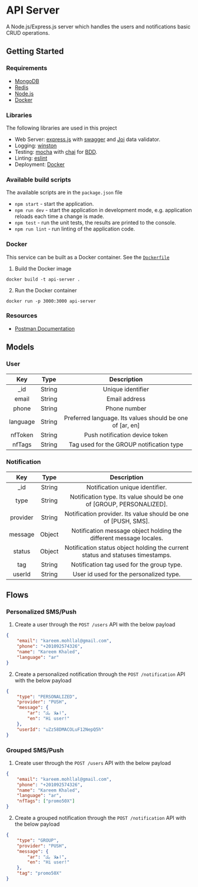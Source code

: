 # API Server

A Node.js/Express.js server which handles the users and notifications basic CRUD operations.

## Getting Started

### Requirements

- [MongoDB](https://www.mongodb.com/)
- [Redis](https://redis.io/)
- [Node.js](https://nodejs.org/en/download/)
- [Docker](https://www.docker.com/community-edition)

### Libraries

The following libraries are used in this project

- Web Server: [express.js](https://expressjs.com/) with [swagger](https://swagger.io/) and [Joi](https://joi.dev/) data validator.
- Logging: [winston](https://github.com/winstonjs/winston)
- Testing: [mocha](https://mochajs.org/) with [chai](http://chaijs.com/) for [BDD](https://www.agilealliance.org/glossary/bdd).
- Linting: [eslint](http://eslint.org/)
- Deployment: [Docker](https://www.docker.com/community-edition)

### Available build scripts

The available scripts are in the `package.json` file

- `npm start` - start the application.
- `npm run dev` - start the application in development mode, e.g. application reloads each time a change is made.
- `npm test` -  run the unit tests, the results are printed to the console.
- `npm run lint` -  run linting of the application code.

### Docker

This service can be built as a Docker container. See the [`Dockerfile`](./Dockerfile)

1. Build the Docker image
```shell
docker build -t api-server .
```

2. Run the Docker container
```shell
docker run -p 3000:3000 api-server
```

### Resources

- [Postman Documentation](https://documenter.getpostman.com/view/2472569/TzkzrzkQ)

## Models

### User

| Key      | Type   | Description                                              |
|:--------:|:------:|:--------------------------------------------------------:|
| _id      | String | Unique identifier                                        |
| email    | String | Email address                                            |
| phone    | String | Phone number                                             |
| language | String | Preferred language. Its values should be one of [ar, en] |
| nfToken  | String | Push notification device token                           |
| nfTags   | String | Tag used for the GROUP notification type                 |

### Notification

| Key      | Type   | Description                                                                    |
|:--------:|:------:|:------------------------------------------------------------------------------:|
| _id      | String | Notification unique identifier.                                                |
| type     | String | Notification type. Its value should be one of [GROUP, PERSONALIZED].           |
| provider | String | Notification provider. Its value should be one of [PUSH, SMS].                 |
| message  | Object | Notification message object holding the different message locales.             |
| status   | Object | Notification status object holding the current status and statuses timestamps. |
| tag      | String | Notification tag used for the group type.                                      |
| userId   | String | User id used for the personalized type.                                        |

## Flows

### Personalized SMS/Push

1. Create a user through the `POST /users` API with the below payload
```json
{
    "email": "kareem.mohllal@gmail.com",
    "phone": "+201092574326",
    "name": "Kareem Khaled",
    "language": "ar"
}
```
2. Create a personalized notification through the `POST /notification` API with the below payload
```json
{
    "type": "PERSONALIZED",
    "provider": "PUSH",
    "message": {
        "ar": "اهلا بك",
        "en": "Hi user!"
    },
    "userId": "uZz58DMACOLuF12NepQ5h"
}
```

### Grouped SMS/Push

1. Create user through the `POST /users` API with the below payload
```json
{
    "email": "kareem.mohllal@gmail.com",
    "phone": "+201092574326",
    "name": "Kareem Khaled",
    "language": "ar",
    "nfTags": ["promo50X"]
}
```
2. Create a grouped notification through the `POST /notification` API with the below payload
```json
{
    "type": "GROUP",
    "provider": "PUSH",
    "message": {
        "ar": "اهلا بك",
        "en": "Hi user!"
    },
    "tag": "promo50X"
}
```
